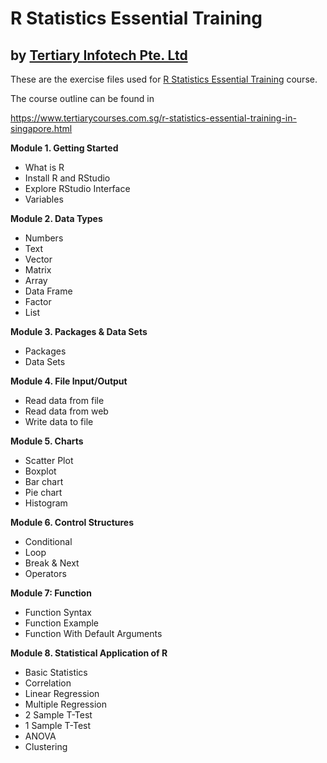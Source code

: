# R Statistics Essential Training
## by [Tertiary Infotech Pte. Ltd](https://www.tertiarycourses.com.sg/)

These are the exercise files used for [R Statistics Essential Training](https://www.tertiarycourses.com.sg/r-statistics-essential-training-in-singapore.html) course. 

The course outline can be found in 

https://www.tertiarycourses.com.sg/r-statistics-essential-training-in-singapore.html

<p><strong>Module 1. Getting Started</strong></p>
<ul>
<li>What is R</li>
<li>Install R and RStudio</li>
<li>Explore RStudio Interface</li>
<li>Variables</li>
</ul>
<p><strong>Module 2. Data Types</strong></p>
<ul>
<li>Numbers&nbsp;</li>
<li>Text</li>
<li>Vector</li>
<li>Matrix</li>
<li>Array&nbsp;</li>
<li>Data Frame</li>
<li>Factor&nbsp;</li>
<li>List</li>
</ul>
<p><strong>Module 3. Packages &amp; Data Sets</strong></p>
<ul>
<li>Packages</li>
<li>Data Sets</li>
</ul>
<p><strong>Module 4. File Input/Output</strong></p>
<ul>
<li>Read data from file</li>
<li>Read data from web&nbsp;</li>
<li>Write data to file</li>
</ul>
<p><strong>Module 5. Charts</strong></p>
<ul>
<li>Scatter Plot</li>
<li>Boxplot</li>
<li>Bar chart</li>
<li>Pie chart</li>
<li>Histogram</li>
</ul>
<p><strong>Module 6. Control Structures</strong> </p>
<ul>
<li>Conditional</li>
<li>Loop</li>
<li>Break &amp; Next</li>
<li>Operators</li>
</ul>
<p><strong>Module 7: Function</strong> </p>
<ul>
<li>Function Syntax</li>
<li>Function Example</li>
<li>Function With Default Arguments</li>
</ul>
<p><strong>Module 8. Statistical Application of R</strong></p>
<ul>
<li>Basic Statistics&nbsp;</li>
<li>Correlation</li>
<li>Linear Regression&nbsp;</li>
<li>Multiple Regression</li>
<li>2 Sample T-Test</li>
<li>1 Sample T-Test</li>
<li>ANOVA</li>
<li>Clustering</li>
</ul>
